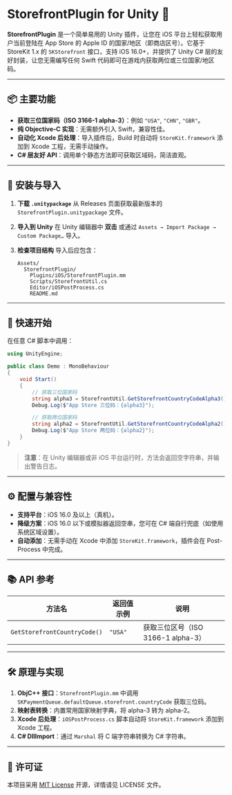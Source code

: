 # StorefrontPlugin for Unity 🚀

**StorefrontPlugin** 是一个简单易用的 Unity 插件，让您在 iOS 平台上轻松获取用户当前登陆在 App Store 的 Apple ID 的国家/地区（即商店区号）。它基于 StoreKit 1.x 的 `SKStorefront` 接口，支持 iOS 16.0+，并提供了 Unity C# 层的友好封装，让您无需编写任何 Swift 代码即可在游戏内获取两位或三位国家/地区码。

---

## 📦 主要功能

* **获取三位国家码（ISO 3166-1 alpha-3）**：例如 `"USA"`, `"CHN"`, `"GBR"`。
* **纯 Objective-C 实现**：无需额外引入 Swift，兼容性佳。
* **自动化 Xcode 后处理**：导入插件后，Build 时自动将 `StoreKit.framework` 添加到 Xcode 工程，无需手动操作。
* **C# 层友好 API**：调用单个静态方法即可获取区域码，简洁直观。

---

## 🔧 安装与导入

1. **下载 `.unitypackage`**
   从 Releases 页面获取最新版本的 `StorefrontPlugin.unitypackage` 文件。
2. **导入到 Unity**
   在 Unity 编辑器中 **双击** 或通过 `Assets → Import Package → Custom Package…` 导入。
3. **检查项目结构**
   导入后应包含：

   ```text
   Assets/
     StorefrontPlugin/
       Plugins/iOS/StorefrontPlugin.mm
       Scripts/StorefrontUtil.cs
       Editor/iOSPostProcess.cs
       README.md
   ```

---

## 🚀 快速开始

在任意 C# 脚本中调用：

```csharp
using UnityEngine;

public class Demo : MonoBehaviour
{
    void Start()
    {
        // 获取三位国家码
        string alpha3 = StorefrontUtil.GetStorefrontCountryCodeAlpha3();
        Debug.Log($"App Store 三位码：{alpha3}");

        // 获取两位国家码
        string alpha2 = StorefrontUtil.GetStorefrontCountryCodeAlpha2();
        Debug.Log($"App Store 两位码：{alpha2}");
    }
}
```

> **注意**：在 Unity 编辑器或非 iOS 平台运行时，方法会返回空字符串，并输出警告日志。

---

## ⚙️ 配置与兼容性

* **支持平台**：iOS 16.0 及以上（真机）。
* **降级方案**：iOS 16.0 以下或模拟器返回空串，您可在 C# 端自行兜底（如使用系统区域设置）。
* **自动添加**：无需手动在 Xcode 中添加 `StoreKit.framework`，插件会在 Post-Process 中完成。

---

## 📚 API 参考

| 方法名                                | 返回值示例   | 说明                                    |
| ---------------------------------- | ------- | ------------------------------------- |
| `GetStorefrontCountryCode()` | `"USA"` | 获取三位区号（ISO 3166-1 alpha-3）            |

---

## 🛠️ 原理与实现

1. **ObjC++ 接口**：`StorefrontPlugin.mm` 中调用 `SKPaymentQueue.defaultQueue.storefront.countryCode` 获取三位码。
2. **映射表转换**：内置常用国家映射字典，将 alpha-3 转为 alpha-2。
3. **Xcode 后处理**：`iOSPostProcess.cs` 脚本自动将 `StoreKit.framework` 添加到 Xcode 工程。
4. **C# DllImport**：通过 `Marshal` 将 C 端字符串转换为 C# 字符串。


---

## 📄 许可证

本项目采用 [MIT License](LICENSE) 开源，详情请见 LICENSE 文件。

